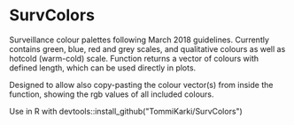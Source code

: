 # SurvColors
Surveillance colour palettes following March 2018 guidelines. Currently contains green, blue, red and grey scales, and qualitative colours as well as hotcold (warm-cold) scale. Function returns a vector of colours with defined length, which can be used directly in plots.

Designed to allow also copy-pasting the colour vector(s) from inside the function, showing the rgb values of all included colours.

Use in R with devtools::install_github("TommiKarki/SurvColors")
